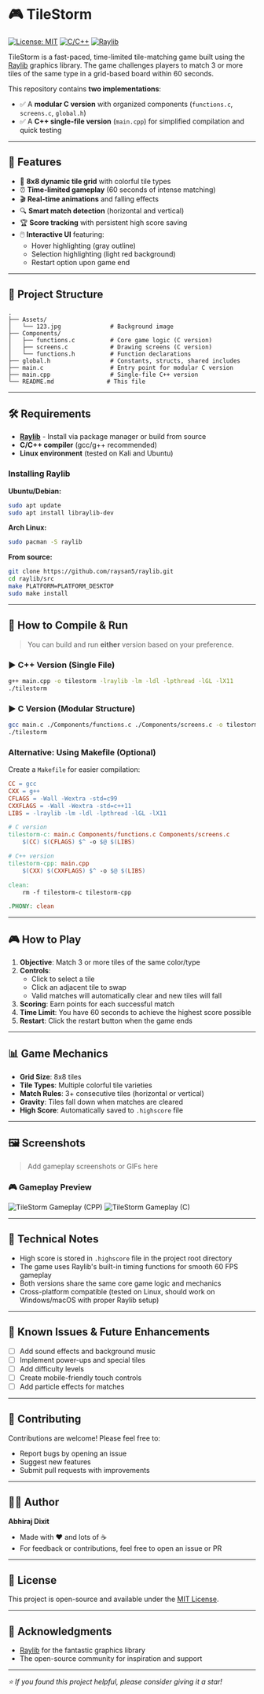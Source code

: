 # 🎮 TileStorm

[![License: MIT](https://img.shields.io/badge/License-MIT-yellow.svg)](https://opensource.org/licenses/MIT)
[![C/C++](https://img.shields.io/badge/language-C%2FC%2B%2B-blue.svg)](https://en.cppreference.com/)
[![Raylib](https://img.shields.io/badge/graphics-Raylib-red.svg)](https://www.raylib.com/)

TileStorm is a fast-paced, time-limited tile-matching game built using the [Raylib](https://www.raylib.com/) graphics library. The game challenges players to match 3 or more tiles of the same type in a grid-based board within 60 seconds.

This repository contains **two implementations**:
- ✅ A **modular C version** with organized components (`functions.c`, `screens.c`, `global.h`)
- ✅ A **C++ single-file version** (`main.cpp`) for simplified compilation and quick testing

---

## 🧩 Features

- 🎯 **8x8 dynamic tile grid** with colorful tile types
- ⏰ **Time-limited gameplay** (60 seconds of intense matching)
- 🎬 **Real-time animations** and falling effects
- 🔍 **Smart match detection** (horizontal and vertical)
- 🏆 **Score tracking** with persistent high score saving
- 🖱️ **Interactive UI** featuring:
  - Hover highlighting (gray outline)
  - Selection highlighting (light red background)
  - Restart option upon game end

---

## 📂 Project Structure

```
.
├── Assets/
│   └── 123.jpg              # Background image
├── Components/
│   ├── functions.c          # Core game logic (C version)
│   ├── screens.c            # Drawing screens (C version)
│   └── functions.h          # Function declarations
├── global.h                 # Constants, structs, shared includes
├── main.c                   # Entry point for modular C version
├── main.cpp                 # Single-file C++ version
└── README.md               # This file
```

---

## 🛠️ Requirements

- **[Raylib](https://github.com/raysan5/raylib)** - Install via package manager or build from source
- **C/C++ compiler** (gcc/g++ recommended)
- **Linux environment** (tested on Kali and Ubuntu)

### Installing Raylib

**Ubuntu/Debian:**
```bash
sudo apt update
sudo apt install libraylib-dev
```

**Arch Linux:**
```bash
sudo pacman -S raylib
```

**From source:**
```bash
git clone https://github.com/raysan5/raylib.git
cd raylib/src
make PLATFORM=PLATFORM_DESKTOP
sudo make install
```

---

## 🚀 How to Compile & Run

> You can build and run **either** version based on your preference.

### ▶️ C++ Version (Single File)
```bash
g++ main.cpp -o tilestorm -lraylib -lm -ldl -lpthread -lGL -lX11
./tilestorm
```

### ▶️ C Version (Modular Structure)
```bash
gcc main.c ./Components/functions.c ./Components/screens.c -o tilestorm -lraylib -lm -ldl -lpthread -lGL -lX11
./tilestorm
```

### Alternative: Using Makefile (Optional)
Create a `Makefile` for easier compilation:

```makefile
CC = gcc
CXX = g++
CFLAGS = -Wall -Wextra -std=c99
CXXFLAGS = -Wall -Wextra -std=c++11
LIBS = -lraylib -lm -ldl -lpthread -lGL -lX11

# C version
tilestorm-c: main.c Components/functions.c Components/screens.c
	$(CC) $(CFLAGS) $^ -o $@ $(LIBS)

# C++ version
tilestorm-cpp: main.cpp
	$(CXX) $(CXXFLAGS) $^ -o $@ $(LIBS)

clean:
	rm -f tilestorm-c tilestorm-cpp

.PHONY: clean
```

---

## 🎮 How to Play

1. **Objective**: Match 3 or more tiles of the same color/type
2. **Controls**: 
   - Click to select a tile
   - Click an adjacent tile to swap
   - Valid matches will automatically clear and new tiles will fall
3. **Scoring**: Earn points for each successful match
4. **Time Limit**: You have 60 seconds to achieve the highest score possible
5. **Restart**: Click the restart button when the game ends

---

## 📊 Game Mechanics

- **Grid Size**: 8x8 tiles
- **Tile Types**: Multiple colorful tile varieties
- **Match Rules**: 3+ consecutive tiles (horizontal or vertical)
- **Gravity**: Tiles fall down when matches are cleared
- **High Score**: Automatically saved to `.highscore` file

---

## 🖼️ Screenshots

> Add gameplay screenshots or GIFs here

### 🎮 Gameplay Preview

![TileStorm Gameplay (CPP)](Assets/CPP%20Preview.png)
![TileStorm Gameplay (C)](Assets/C%20Preview.png)


---

## 📌 Technical Notes

- High score is stored in `.highscore` file in the project root directory
- The game uses Raylib's built-in timing functions for smooth 60 FPS gameplay
- Both versions share the same core game logic and mechanics
- Cross-platform compatible (tested on Linux, should work on Windows/macOS with proper Raylib setup)

---

## 🚧 Known Issues & Future Enhancements

- [ ] Add sound effects and background music
- [ ] Implement power-ups and special tiles
- [ ] Add difficulty levels
- [ ] Create mobile-friendly touch controls
- [ ] Add particle effects for matches

---

## 🤝 Contributing

Contributions are welcome! Please feel free to:
- Report bugs by opening an issue
- Suggest new features
- Submit pull requests with improvements

---

## 👨‍💻 Author

**Abhiraj Dixit**
- Made with ❤️ and lots of ☕
- For feedback or contributions, feel free to open an issue or PR

---

## 📝 License

This project is open-source and available under the [MIT License](LICENSE).

---

## 🙏 Acknowledgments

- [Raylib](https://www.raylib.com/) for the fantastic graphics library
- The open-source community for inspiration and support

---

*⭐ If you found this project helpful, please consider giving it a star!*